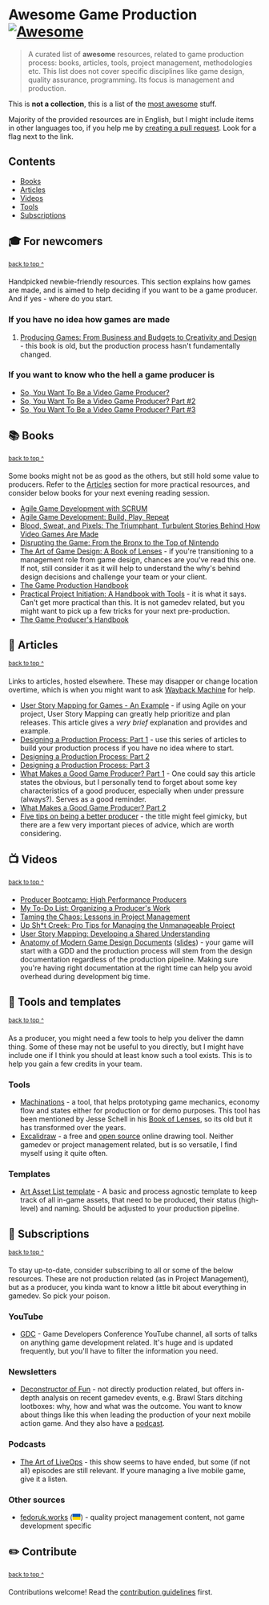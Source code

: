 # Awesome Game Production [![Awesome](https://awesome.re/badge.svg)](https://awesome.re)

> A curated list of **awesome** resources, related to game production process: books, articles, tools, project management, methodologies etc. This list does not cover specific disciplines like game design, quality assurance, programming. Its focus is management and production.

This is **not a collection**, this is a list of the [most awesome](https://github.com/sindresorhus/awesome/blob/main/awesome.md#only-awesome-is-awesome) stuff.

Majority of the provided resources are in English, but I might include items in other languages too, if you help me by [creating a pull request](https://github.com/vhladiienko/awesome-game-production/blob/main/contributing.md). Look for a flag next to the link.

## Contents 

- [Books](#books)
- [Articles](#articles)
- [Videos](#videos)
- [Tools](#tools)
- [Subscriptions](#subscriptions)


## 🎓 For newcomers

<sup>[back to top ^](#contents)</sup>

Handpicked newbie-friendly resources. This section explains how games are made, and is aimed to help deciding if you want to be a game producer. And if yes - where do you start.

### If you have no idea how games are made

1. [Producing Games: From Business and Budgets to Creativity and Design](https://amazon.com/dp/0240810708) - this book is old, but the production process hasn't fundamentally changed.

### If you want to know who the hell a game producer is

- [So, You Want To Be a Video Game Producer?](https://www.linkedin.com/pulse/so-you-want-video-game-producer-pauliina-tornqvist/)
- [So, You Want To Be a Video Game Producer? Part #2](https://www.linkedin.com/pulse/so-you-want-video-game-producer-part-2-pauliina-tornqvist/)
- [So, You Want To Be a Video Game Producer? Part #3](https://www.linkedin.com/pulse/so-you-want-video-game-producer-part-3-pauliina-tornqvist/)

## :books: Books

<sup>[back to top ^](#contents)</sup>

Some books might not be as good as the others, but still hold some value to producers. Refer to the [Articles](#articles) section for more practical resources, and consider below books for your next evening reading session.

- [Agile Game Development with SCRUM](https://amazon.com/dp/0321618521)
- [Agile Game Development: Build, Play, Repeat](https://amazon.com/dp/0136527817)
- [Blood, Sweat, and Pixels: The Triumphant, Turbulent Stories Behind How Video Games Are Made](https://amazon.com/dp/0062651234)
- [Disrupting the Game: From the Bronx to the Top of Nintendo](https://amazon.com/dp/1400226678)
- [The Art of Game Design: A Book of Lenses](https://amazon.com/dp/1138632058) - if you're transitioning to a management role from game design, chances are you've read this one. If not, still consider it as it will help to understand the why's behind design decisions and challenge your team or your client.
- [The Game Production Handbook](https://amazon.com/dp/1449688098)
- [Practical Project Initiation: A Handbook with Tools](https://amazon.com/dp/0735625212) - it is what it says. Can't get more practical than this. It is not gamedev related, but you might want to pick up a few tricks for your next pre-production.
- [The Game Producer's Handbook](https://amazon.com/dp/1592006175)


## :newspaper: Articles

<sup>[back to top ^](#contents)</sup>

Links to articles, hosted elsewhere. These may disapper or change location overtime, which is when you might want to ask [Wayback Machine](https://archive.org/web/) for help.

- [User Story Mapping for Games - An Example](https://blog.agilegamedevelopment.com/2016/04/user-story-mapping-for-games-example.html) - if using Agile on your project, User Story Mapping can greatly help prioritize and plan releases. This article gives a _very brief_ explanation and provides and example.
- [Designing a Production Process: Part 1](https://www.ryandarcey.com/making-moves/2016/6/30/designing-a-production-process-part-1) - use this series of articles to build your production process if you have no idea where to start.
- [Designing a Production Process: Part 2](https://www.ryandarcey.com/making-moves/2016/7/14/designing-a-production-process-part-2)
- [Designing a Production Process: Part 3](https://www.ryandarcey.com/making-moves/2016/8/4/designing-a-production-process-part-3)
- [What Makes a Good Game Producer? Part 1](https://www.gamedeveloper.com/production/what-makes-a-good-game-producer-part-1) - One could say this article states the obvious, but I personally tend to forget about some key characteristics of a good producer, especially when under pressure (always?). Serves as a good reminder.
- [What Makes a Good Game Producer? Part 2](https://www.gamedeveloper.com/production/what-makes-a-good-game-producer-part-2)
- [Five tips on being a better producer](https://www.gamesindustry.biz/five-tips-on-being-a-better-producer) - the title might feel gimicky, but there are a few very important pieces of advice, which are worth considering.


## :tv: Videos

<sup>[back to top ^](#contents)</sup>

- [Producer Bootcamp: High Performance Producers](https://www.youtube.com/watch?v=0yyeLmjQGFg&t=null)
- [My To-Do List: Organizing a Producer's Work](https://www.youtube.com/watch?v=zW8gKpEP-rs&t=null)
- [Taming the Chaos: Lessons in Project Management](https://www.youtube.com/watch?v=M0uuDsjy4b0&t=null)
- [Up Sh\*t Creek: Pro Tips for Managing the Unmanageable Project](https://www.youtube.com/watch?v=dNlEZZlmIcw&t=null)
- [User Story Mapping: Developing a Shared Understanding](https://www.youtube.com/watch?v=UDHW525sCOo&t=null)
- [Anatomy of Modern Game Design Documents](https://youtu.be/vU302sLgMyM) ([slides](https://www.slideshare.net/RalfCAdam/anatomy-of-a-modern-game-design-document-ralf-adam-vera-frisch-4ckyiv)) - your game will start with a GDD and the production process will stem from the design documentation regardless of the production pipeline. Making sure you're having right documentation at the right time can help you avoid overhead during development big time.


## :wrench: Tools and templates

<sup>[back to top ^](#contents)</sup>

As a producer, you might need a few tools to help you deliver the damn thing. Some of these may not be useful to you directly, but I might have include one if I think you should at least know such a tool exists. This is to help you gain a few credits in your team.


### Tools

- [Machinations](https://machinations.io/) - a tool, that helps prototyping game mechanics, economy flow and states either for production or for demo purposes. This tool has been mentioned by Jesse Schell in his [Book of Lenses](https://amazon.com/dp/1138632058), so its old but it has transformed over the years.
- [Excalidraw](https://excalidraw.com/) - a free and [open source](https://github.com/excalidraw/excalidraw) online drawing tool. Neither gamedev or project management related, but is so versatile, I find myself using it quite often.

### Templates

- [Art Asset List template](https://docs.google.com/spreadsheets/d/1G7X_Xzx9P8TONQewx8FDgBgF06pQcRPzz3COvWiHn2U/edit?usp=sharing) - A basic and process agnostic template to keep track of all in-game assets, that need to be produced, their status (high-level) and naming. Should be adjusted to your production pipeline.

## :incoming_envelope: Subscriptions

<sup>[back to top ^](#contents)</sup>

To stay up-to-date, consider subscribing to all or some of the below resources. These are not production related (as in Project Management), but as a producer, you kinda want to know a little bit about everything in gamedev. So pick your poison.

### YouTube

- [GDC](https://www.youtube.com/@Gdconf) - Game Developers Conference YouTube channel, all sorts of talks on anything game development related. It's huge and is updated frequently, but you'll have to filter the information you need.

### Newsletters

- [Deconstructor of Fun](https://www.deconstructoroffun.com/) - not directly production related, but offers in-depth analysis on recent gamedev events, e.g. Brawl Stars ditching lootboxes: why, how and what was the outcome. You want to know about things like this when leading the production of your next mobile action game. And they also have a [podcast](https://pca.st/5tK0).

### Podcasts

- [The Art of LiveOps](https://pca.st/ywLc6I) - this show seems to have ended, but some (if not all) episodes are still relevant. If youre managing a live mobile game, give it a listen.

### Other sources

- [fedoruk.works](https://t.me/beardpm) (<img src="https://github.com/lipis/flag-icons/blob/main/flags/4x3/ua.svg" width="16">) - quality project management content, not game development specific

## :pencil2: Contribute

<sup>[back to top ^](#contents)</sup>

Contributions welcome! Read the [contribution guidelines](contributing.md) first.

